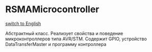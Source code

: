 # RSMAMicrocontroller
[switch to English](/ScriptingAPI/en/Electronics/Microcontrollers/RSMAMicrocontroller.cs.md)

Абстрактный класс.
Реализует свойства и поведение микроконтроллеров типа AVR/STM. Содержит GPIO, устройство DataTransferMaster и программу контроллера